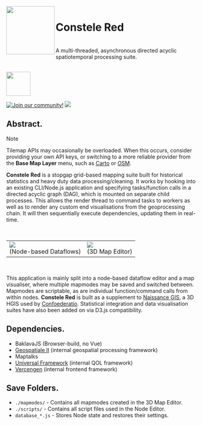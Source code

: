 <img src = "https://i.postimg.cc/TP8vsSVt/logo.png" width = 128 height = 128 align = "left">
<div id = "toc">
  <ul>
    <summary>
      <h1>Constele Red</h1><br>A multi-threaded, asynchronous directed acyclic spatiotemporal processing suite.
    </summary>
  </ul>
</div>
<br>
<img src = "https://i.postimg.cc/3ND2B1zL/crd-coat-of-arms-logo.png" height = "64">


[![Join our community!](https://img.shields.io/discord/548994743925997570?label=Discord&style=for-the-badge)](https://discord.gg/89kQY2KFQz) ![](https://img.shields.io/github/languages/code-size/Confoederatio/AnalyticalEngine?style=for-the-badge) <!--![](https://img.shields.io/github/downloads/Confoederatio/AnalyticalEngine/total?style=for-the-badge)-->

## Abstract.

> [!NOTE]
> Tilemap APIs may occasionally be overloaded. When this occurs, consider providing your own API keys, or switching to a more reliable provider from the **Base Map Layer** menu, such as <ins>Carto</ins> or <ins>OSM</ins>.

**Constele Red** is a stopgap grid-based mapping suite built for historical statistics and heavy duty data processing/cleaning. It works by hooking into an existing CLI/Node.js application and specifying tasks/function calls in a directed acyclic graph (DAG), which is mounted on separate child processes. This allows the render thread to command tasks to workers as well as to render any custom end visualisations from the geoprocessing chain. It will then sequentially execute dependencies, updating them in real-time.

<br>
<table>
  <tr>
    <td>
      <img src = "https://i.postimg.cc/YSNZsSqS/constele-red-preview-02.png">
      <div align = "center">(Node-based Dataflows)</div>
    </td>
    <td>
      <img src = "https://i.postimg.cc/xC0hDSc3/constele-red-preview-01.png">
      <div align = "center">(3D Map Editor)</div>
    </td>
  </tr>
</table>
<br>

This application is mainly split into a node-based dataflow editor and a map visualiser, where multiple mapmodes may be saved and switched between. Mapmodes are scriptable, as are individual function/command calls from within nodes. **Constele Red** is built as a supplement to [Naissance GIS](https://github.com/Confoederatio/Naissance), a 3D HGIS used by <ins>Confoederatio</ins>. Statistical integration and data visualisation suites have also been added on via D3.js compatibility.

## Dependencies.
- BaklavaJS (Browser-build, no Vue)
- [Geospatiale II](https://confoederatiodocs.info/en/CTD/Universal_Framework/Geospatiale/Geospatiale_II) (internal geospatial processing framework)
- Maptalks
- [Universal Framework](https://github.com/Confoederatio/UniversalFramework) (internal QOL framework)
- [Vercengen](https://github.com/Confoederatio/Vercengen/) (internal frontend framework)

## Save Folders.
- `./mapmodes/` - Contains all mapmodes created in the 3D Map Editor.
- `./scripts/` - Contains all script files used in the Node Editor.
- `database_*.js` - Stores Node state and restores their settings.
